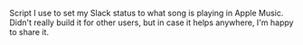 Script I use to set my Slack status to what song is playing in Apple Music. Didn't really build it for other users, but in case it helps anywhere, I'm happy to share it. 
